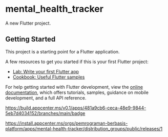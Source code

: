 # mental_health_tracker

A new Flutter project.

## Getting Started

This project is a starting point for a Flutter application.

A few resources to get you started if this is your first Flutter project:

- [Lab: Write your first Flutter app](https://docs.flutter.dev/get-started/codelab)
- [Cookbook: Useful Flutter samples](https://docs.flutter.dev/cookbook)

For help getting started with Flutter development, view the
[online documentation](https://docs.flutter.dev/), which offers tutorials,
samples, guidance on mobile development, and a full API reference.

https://build.appcenter.ms/v0.1/apps/481a9cb6-ceca-48e9-9844-5eb7d4034152/branches/main/badge

https://install.appcenter.ms/orgs/pemrograman-berbasis-platform/apps/mental-health-tracker/distribution_groups/public/releases/1
